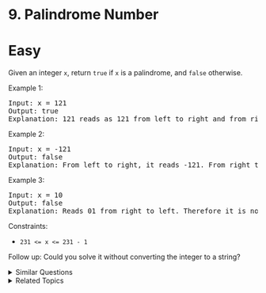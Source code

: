 # 9. Palindrome Number

# Easy

Given an integer `x`, return `true` if `x` is a palindrome, and `false` otherwise.

Example 1:

<pre>
Input: x = 121
Output: true
Explanation: 121 reads as 121 from left to right and from right to left.
</pre>

Example 2:

<pre>
Input: x = -121
Output: false
Explanation: From left to right, it reads -121. From right to left, it becomes 121-. Therefore it is not a palindrome.
</pre>

Example 3:

<pre>
Input: x = 10
Output: false
Explanation: Reads 01 from right to left. Therefore it is not a palindrome.
</pre>

Constraints:

-   `231 <= x <= 231 - 1`

Follow up: Could you solve it without converting the integer to a string?

<details>
<summary> Similar Questions </summary>

-   `Palindrome Linked List - Easy`
-   `Find Palindrome With Fixed Length - Medium`
-   `Find the Count of Good Integers - Hard`

</details>

<details>
<summary> Related Topics </summary>

-   `Math`

</details>
